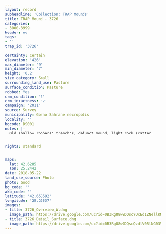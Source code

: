 ```yaml
---
layout: record
subheadline: 'Collection: TRAP Mounds'
title: TRAP Mound - 3726
categories:
- 3000-3999
header: no
tags:
- ''
trap_id: '3726'

certainty: Certain
elevation: '426'
max_diameter: '9'
min_diameter: '7'
height: '0.2'
size_category: Small
surrounding_land_use: Pasture
surface_condition: Pasture
robbed: Yes
crm_condition: '2'
crm_intactness: '2'
campaign: '2011'
source: Survey
municipality: Gorno Sahrane necropolis
locality: ''
bgcode: DS001
notes: |-
  Old shallow robbers' trench's, defunct mound, light rock scatter.


rights: standard


maps:
  lat: 42.6285
  lon: 25.2442
date: 2018-05-22
land_use_source: Photo
photo: Good
bg_code: ''
akb_code: ''
latitude: '42.658592'
longitude: '25.22637'
images:
- title: 3726_Overview_W.dng
  image_path: https://drive.google.com/uc?id=0B3Rg88wZDQscYUxEd1ZNellKMEk
- title: 3726_Detail_Surface.dng
  image_path: https://drive.google.com/uc?id=0B3Rg88wZDQscQzdlV05lNG03V1E
---
```

